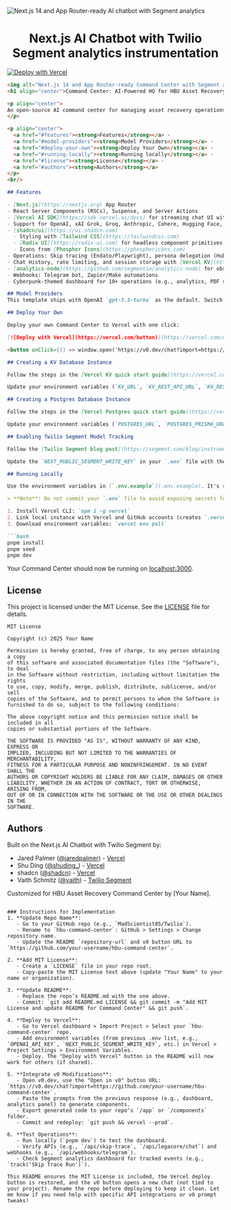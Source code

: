 
  <img alt="Next.js 14 and App Router-ready AI chatbot with Segment analytics" src="https://raw.githubusercontent.com/vaithschmitz/segment-ai-copilot/main/public/repo_img.png">
  <h1 align="center">Next.js AI Chatbot with Twilio Segment analytics instrumentation</h1>


[![Deploy with Vercel](https://vercel.com/button)](https://vercel.com/new/clone?demo-description=An%20open-source%20AI%20copilot%20with%20built-in%20segment%20analytics%20using%20Next.js%2C%20Vercel%20AI%20SDK%2C%20OpenAI%2C%20Vercel%20KV%2C%20and%20Twilio%20Segment.&demo-image=%2F%2Fimages.ctfassets.net%2Fe5382hct74si%2F3G6fZxcnGHJpy6Stqx6re2%2Ffa117d2cf123dc6cf50483dc896290fe%2Frepo_img.png&demo-title=Next.js%20AI%20Chatbot%20with%20Twilio%20Segment%20Analytics&demo-url=https%3A%2F%2Fsegment-ai-copilot.vercel.app&env=OPENAI_API_KEY%2CNEXT_PUBLIC_SEGMENT_WRITE_KEY%2CAUTH_SECRET%2CKV_URL%2CKV_REST_API_URL%2CKV_REST_API_TOKEN%2CKV_REST_API_READ_ONLY_TOKEN%2CPOSTGRES_DATABASE%2CPOSTGRES_HOST%2CPOSTGRES_PASSWORD%2CPOSTGRES_PRISMA_URL%2CPOSTGRES_URL%2CPOSTGRES_URL_NON_POOLING%2CPOSTGRES_URL_NO_SSL%2CPOSTGRES_USER&envDescription=Learn%20how%20to%20configure%20the%20environment%20variables&envLink=https%3A%2F%2Fgithub.com%2Fvaithschmitz%2Fsegment-ai-copilot%3Ftab%3Dreadme-ov-file%23creating-a-kv-database-instance&repository-name=nextjs-ai-chatbot-with-twilio-segment&repository-url=https%3A%2F%2Fgithub.com%2Fvaithschmitz%2Fsegment-ai-copilot)

```markdown
<img alt="Next.js 14 and App Router-ready Command Center with Segment analytics" src="https://raw.githubusercontent.com/vaithschmitz/segment-ai-copilot/main/public/repo_img.png">
<h1 align="center">Command Center: AI-Powered HQ for HBU Asset Recovery</h1>

<p align="center">
An open-source AI command center for managing asset recovery operations, built with Next.js, Vercel AI SDK, OpenAI, Vercel KV, Vercel Postgres, and Twilio Segment for analytics. Integrates LEGACORE™ AI for skip tracing, persona-based task delegation, and more.
</p>

<p align="center">
  <a href="#features"><strong>Features</strong></a> ·
  <a href="#model-providers"><strong>Model Providers</strong></a> ·
  <a href="#deploy-your-own"><strong>Deploy Your Own</strong></a> ·
  <a href="#running-locally"><strong>Running locally</strong></a> ·
  <a href="#license"><strong>License</strong></a> ·
  <a href="#authors"><strong>Authors</strong></a>
</p>
<br/>

## Features

- [Next.js](https://nextjs.org) App Router
- React Server Components (RSCs), Suspense, and Server Actions
- [Vercel AI SDK](https://sdk.vercel.ai/docs) for streaming chat UI with LEGACORE™ AI widget
- Support for OpenAI, xAI Grok, Groq, Anthropic, Cohere, Hugging Face, or LangChain via OpenRouter
- [shadcn/ui](https://ui.shadcn.com)
  - Styling with [Tailwind CSS](https://tailwindcss.com)
  - [Radix UI](https://radix-ui.com) for headless component primitives
  - Icons from [Phosphor Icons](https://phosphoricons.com)
- Operations: Skip tracing (Endato/Playwright), persona delegation (HubSpot/Trello), SMS/email notifications (Twilio/Resend/SendGrid), document processing, government opportunity search (Trestle), print-on-demand (Printify), and more
- Chat History, rate limiting, and session storage with [Vercel KV](https://vercel.com/storage/kv) and [Vercel Postgres](https://vercel.com/docs/storage/vercel-postgres)
- [analytics-node](https://github.com/segmentio/analytics-node) for observability with [Twilio Segment](https://segment.com/)
- Webhooks: Telegram bot, Zapier/Make automations
- Cyberpunk-themed dashboard for 10+ operations (e.g., analytics, PDF search, X thread fetch)

## Model Providers
This template ships with OpenAI `gpt-3.5-turbo` as the default. Switch to xAI Grok, Groq, Anthropic, Cohere, Hugging Face, or LangChain via [OpenRouter](https://openrouter.ai) with minimal code changes. Perplexity integration for research queries.

## Deploy Your Own

Deploy your own Command Center to Vercel with one click:

[![Deploy with Vercel](https://vercel.com/button)](https://vercel.com/new/clone?demo-description=An%20open-source%20AI%20command%20center%20for%20HBU%20Asset%20Recovery%20with%20Segment%20analytics%2C%20using%20Next.js%2C%20Vercel%20AI%20SDK%2C%20OpenAI%2C%20xAI%20Grok%2C%20Vercel%20KV%2C%20and%20Twilio%20Segment.&demo-image=%2F%2Fimages.ctfassets.net%2Fe5382hct74si%2F3G6fZxcnGHJpy6Stqx6re2%2Ffa117d2cf123dc6cf50483dc896290fe%2Frepo_img.png&demo-title=Command%20Center%3A%20AI-Powered%20HQ%20for%20HBU%20Asset%20Recovery&demo-url=https%3A%2F%2Fsegment-ai-copilot.vercel.app&env=OPENAI_API_KEY%2CGROK_API_KEY%2CGROQ_API_KEY%2COPENROUTER_API_KEY%2CPERPLEXITY_API_KEY%2CSMITHERY_API_KEY%2CRESEND_API_KEY%2CSENDGRID_API_KEY%2CTWILIO_ACCOUNT_SID%2CTWILIO_AUTH_TOKEN%2CTWILIO_PHONE_NUMBER%2CHUBSPOT_API_KEY%2CTRELLO_API_KEY%2CTRELLO_TOKEN%2CENDATO_API_KEY%2COKLAHOMA_COUNTY_API_KEY%2CTRESTLE_API_KEY%2CBROWSERLESS_API_KEY%2CGOOGLE_API_KEY%2CGOOGLE_CLIENT_ID%2CGOOGLE_CLIENT_SECRET%2CGOOGLE_DRIVE_FOLDER_ID%2CGOOGLE_SHEETS_ID%2CPRINTIFY_API_KEY%2CTELEGRAM_TOKEN%2CGITHUB_TOKEN%2CHUGGINGFACE_TOKEN%2CVERCEL_TOKEN%2CSUPABASE_URL%2CSUPABASE_ANON_KEY%2CNEXT_PUBLIC_SEGMENT_WRITE_KEY%2CAUTH_SECRET%2CKV_URL%2CKV_REST_API_URL%2CKV_REST_API_TOKEN%2CKV_REST_API_READ_ONLY_TOKEN%2CPOSTGRES_DATABASE%2CPOSTGRES_HOST%2CPOSTGRES_PASSWORD%2CPOSTGRES_PRISMA_URL%2CPOSTGRES_URL%2CPOSTGRES_URL_NON_POOLING%2CPOSTGRES_URL_NO_SSL%2CPOSTGRES_USER&envDescription=Learn%20how%20to%20configure%20the%20environment%20variables&envLink=https%3A%2F%2Fgithub.com%2Fyour-username%2Fhbu-command-center%3Ftab%3Dreadme-ov-file%23creating-a-kv-database-instance&repository-name=hbu-command-center&repository-url=https%3A%2F%2Fgithub.com%2Fyour-username%2Fhbu-command-center)

<button onClick={() => window.open('https://v0.dev/chat?import=https://github.com/your-username/hbu-command-center', '_blank')} class="bg-blue-500 hover:bg-blue-700 text-white font-bold py-2 px-4 rounded">Open in v0 (New Chat)</button>

## Creating a KV Database Instance

Follow the steps in the [Vercel KV quick start guide](https://vercel.com/docs/storage/vercel-kv/quickstart#create-a-kv-database) to create and configure your KV database instance.

Update your environment variables (`KV_URL`, `KV_REST_API_URL`, `KV_REST_API_TOKEN`, `KV_REST_API_READ_ONLY_TOKEN`) in the `.env` file with the credentials provided during setup.

## Creating a Postgres Database Instance

Follow the steps in the [Vercel Postgres quick start guide](https://vercel.com/docs/storage/vercel-postgres/quickstart) to create and configure your Postgres database instance.

Update your environment variables (`POSTGRES_URL`, `POSTGRES_PRISMA_URL`, `POSTGRES_URL_NO_SSL`, `POSTGRES_URL_NON_POOLING`, `POSTGRES_USER`, `POSTGRES_HOST`, `POSTGRES_PASSWORD`, `POSTGRES_DATABASE`) in the `.env` file with the credentials provided.

## Enabling Twilio Segment Model Tracking

Follow the [Twilio Segment blog post](https://segment.com/blog/instrumenting-user-insights-for-your-ai-copilot) for a guided walkthrough. Use your existing Twilio Segment account or [create a free one](https://segment.com/signup/). Create a `node.js` source ([instructions](https://segment.com/docs/connections/sources/)) and record your write key.

Update the `NEXT_PUBLIC_SEGMENT_WRITE_KEY` in your `.env` file with the write key.

## Running Locally

Use the environment variables in [`.env.example`](.env.example). It's recommended to use [Vercel Environment Variables](https://vercel.com/docs/projects/environment-variables), but a `.env` file is sufficient.

> **Note**: Do not commit your `.env` file to avoid exposing secrets for OpenAI, xAI Grok, Twilio, and other services.

1. Install Vercel CLI: `npm i -g vercel`
2. Link local instance with Vercel and GitHub accounts (creates `.vercel` directory): `vercel link`
3. Download environment variables: `vercel env pull`

```bash
pnpm install
pnpm seed
pnpm dev
```

Your Command Center should now be running on [localhost:3000](http://localhost:3000/).

## License

This project is licensed under the MIT License. See the [LICENSE](LICENSE) file for details.

```text
MIT License

Copyright (c) 2025 Your Name

Permission is hereby granted, free of charge, to any person obtaining a copy
of this software and associated documentation files (the "Software"), to deal
in the Software without restriction, including without limitation the rights
to use, copy, modify, merge, publish, distribute, sublicense, and/or sell
copies of the Software, and to permit persons to whom the Software is
furnished to do so, subject to the following conditions:

The above copyright notice and this permission notice shall be included in all
copies or substantial portions of the Software.

THE SOFTWARE IS PROVIDED "AS IS", WITHOUT WARRANTY OF ANY KIND, EXPRESS OR
IMPLIED, INCLUDING BUT NOT LIMITED TO THE WARRANTIES OF MERCHANTABILITY,
FITNESS FOR A PARTICULAR PURPOSE AND NONINFRINGEMENT. IN NO EVENT SHALL THE
AUTHORS OR COPYRIGHT HOLDERS BE LIABLE FOR ANY CLAIM, DAMAGES OR OTHER
LIABILITY, WHETHER IN AN ACTION OF CONTRACT, TORT OR OTHERWISE, ARISING FROM,
OUT OF OR IN CONNECTION WITH THE SOFTWARE OR THE USE OR OTHER DEALINGS IN THE
SOFTWARE.
```

## Authors

Built on the Next.js AI Chatbot with Twilio Segment by:

- Jared Palmer ([@jaredpalmer](https://twitter.com/jaredpalmer)) - [Vercel](https://vercel.com)
- Shu Ding ([@shuding_](https://twitter.com/shuding_)) - [Vercel](https://vercel.com)
- shadcn ([@shadcn](https://twitter.com/shadcn)) - [Vercel](https://vercel.com)
- Vaith Schmitz ([@vaith](https://www.linkedin.com/in/vaithschmitz/)) - [Twilio Segment](https://segment.com/)

Customized for HBU Asset Recovery Command Center by [Your Name].

```

### Instructions for Implementation
1. **Update Repo Name**:
   - Go to your GitHub repo (e.g., `MadScientist85/Twilio`).
   - Rename to `hbu-command-center`: GitHub > Settings > Change repository name.
   - Update the README `repository-url` and v0 button URL to `https://github.com/your-username/hbu-command-center`.

2. **Add MIT License**:
   - Create a `LICENSE` file in your repo root.
   - Copy-paste the MIT License text above (update "Your Name" to your name or organization).

3. **Update README**:
   - Replace the repo’s README.md with the one above.
   - Commit: `git add README.md LICENSE && git commit -m "Add MIT License and update README for Command Center" && git push`.

4. **Deploy to Vercel**:
   - Go to Vercel dashboard > Import Project > Select your `hbu-command-center` repo.
   - Add environment variables (from previous .env list, e.g., `OPENAI_API_KEY`, `NEXT_PUBLIC_SEGMENT_WRITE_KEY`, etc.) in Vercel > Project Settings > Environment Variables.
   - Deploy. The "Deploy with Vercel" button in the README will now work for others (if shared).

5. **Integrate v0 Modifications**:
   - Open v0.dev, use the "Open in v0" button URL: `https://v0.dev/chat?import=https://github.com/your-username/hbu-command-center`.
   - Paste the prompts from the previous response (e.g., dashboard, analytics panel) to generate components.
   - Export generated code to your repo’s `/app` or `/components` folder.
   - Commit and redeploy: `git push && vercel --prod`.

6. **Test Operations**:
   - Run locally (`pnpm dev`) to test the dashboard.
   - Verify APIs (e.g., `/api/skip-trace`, `/api/legacore/chat`) and webhooks (e.g., `/api/webhooks/telegram`).
   - Check Segment analytics dashboard for tracked events (e.g., `track('Skip Trace Run')`).

This README ensures the MIT License is included, the Vercel deploy button is restored, and the v0 button opens a new chat (not tied to your project). Rename the repo before deploying to keep it clean. Let me know if you need help with specific API integrations or v0 prompt tweaks!

